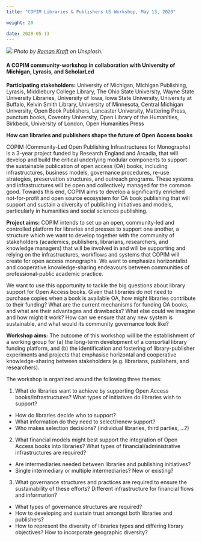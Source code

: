```yaml
---
title: "COPIM Libraries & Publishers US Workshop, May 13, 2020"

weight: 20

date: 2020-05-13
---
```


![](https://www.copim.ac.uk/images/roman-kraft-X1exjxxBho4-unsplash-cropped.jpg)
*Photo by [Roman Kraft](https://unsplash.com/@romankraft?utm_source=unsplash&utm_medium=referral&utm_content=creditCopyText) on Unsplash.*


#### A COPIM community-workshop in collaboration with University of Michigan, Lyrasis, and ScholarLed

**Participating stakeholders:** University of Michigan, Michigan Publishing, Lyrasis, Middlebury College Library, The Ohio State University, Wayne State University Libraries, University of Iowa, Iowa State University, University at Buffalo, Kelvin Smith Library, University of Minnesota, Central Michigan University, Open Book Publishers, Lancaster University, Mattering Press, punctum books, Coventry University, Open Library of the Humanities, Birkbeck, University of London, Open Humanities Press

**How can libraries and publishers shape the future of Open Access books**

COPIM (Community-Led Open Publishing Infrastructures for Monographs) is a 3-year project funded by Research England and Arcadia, that will develop and build the critical underlying modular components to support the sustainable publication of open access (OA) books, including infrastructures, business models, governance procedures, re-use strategies, preservation structures, and outreach programs. These systems and infrastructures will be open and collectively managed for the common good. Towards this end, COPIM aims to develop a significantly enriched not-for-profit and open source ecosystem for OA book publishing that will support and sustain a diversity of publishing initiatives and models, particularly in humanities and social sciences publishing.

**Project aims:** COPIM intends to set up an open, community-led and controlled platform for libraries and presses to support one another, a structure which we want to develop together with the community of stakeholders (academics, publishers, librarians, researchers, and knowledge managers) that will be involved in and will be supporting and relying on the infrastructures, workflows and systems that COPIM will create for open access monographs. We want to emphasize horizontalist and cooperative knowledge-sharing endeavours between communities of professional-public academic practice.

We want to use this opportunity to tackle the big questions about library support for Open Access books. Given that libraries do not need to purchase copies when a book is available OA, how might libraries contribute to their funding? What are the current mechanisms for funding OA books, and what are their advantages and drawbacks? What else could we imagine and how might it work? How can we ensure that any new system is sustainable, and what would its community governance look like?

**Workshop aims:** The outcome of this workshop will be the establishment of a working group for (a) the long-term development of a consortial library funding platform, and (b) the identification and fostering of library-publisher experiments and projects that emphasise horizontal and cooperative knowledge-sharing between stakeholders (e.g. librarians, publishers, and researchers).

The workshop is organized around the following three themes:

1. What do libraries want to achieve by supporting Open Access books/infrastructures? What types of initiatives do libraries wish to support?
  * How do libraries decide who to support?
  * What information do they need to select/renew support?
  * Who makes selection decisions? (individual libraries, third parties, …?)
2. What financial models might best support the integration of Open Access books into libraries? What types of financial/administrative infrastructures are required?
  * Are intermediaries needed between libraries and publishing initiatives?
  * Single intermediary or multiple intermediaries? New or existing?
3. What governance structures and practices are required to ensure the sustainability of these efforts? Different infrastructure for financial flows and information?
  * What types of governance structures are required?
  * How to developing and sustain trust amongst both libraries and publishers?
  * How to represent the diversity of libraries types and differing library objectives? How to incorporate geographic diversity?
  
